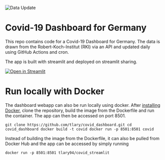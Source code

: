 ![Data Update](https://github.com/tlary/covid_dashboard/actions/workflows/update_data.yml/badge.svg)


# Covid-19 Dashboard for Germany

This repo contains code for a Covid-19 Dashboard for Germany. The data is drawn from the Robert-Koch-Institut (RKI) via an API and updated daily using GitHub Actions and cron.

The app is built with streamlit and deployed on streamlit sharing.

[![Open in Streamlit](https://static.streamlit.io/badges/streamlit_badge_black_white.svg)](https://share.streamlit.io/tlary/covid_dashboard/main/app.py)

# Run locally with Docker

The dashboard webapp can also be run locally using docker. After [installing Docker](https://docs.docker.com/engine/install/), clone the repository, build the image from the Dockerfile and run the container. The app can then be accessed on port 8501. 

`git clone https://github.com/tlary/covid_dashboard.git
cd covid_dashboard
docker build -t covid
docker run -p 8501:8501 covid`

Instead of building the image from the Dockerfile, it can also be pulled from Docker Hub and the app can be accessed by simply running

`docker run -p 8501:8501 tlary94/covid_streamlit`